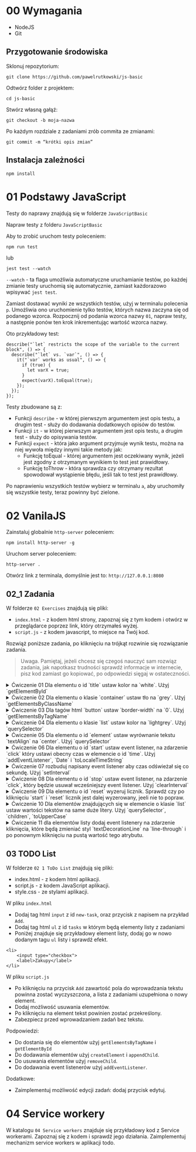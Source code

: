 # 00 Wymagania

- NodeJS
- Git

## Przygotowanie środowiska

Sklonuj repozytorium:

`git clone https://github.com/pawelrutkowski/js-basic`

Odtwórz folder z projektem:

`cd js-basic`

Stwórz własną gałąź:

`git checkout -b moja-nazwa`

Po każdym rozdziale z zadaniami zrób commita ze zmianami:

`git commit -m “krótki opis zmian”`

## Instalacja zależności

`npm install`

# 01 Podstawy JavaScript

Testy do naprawy znajdują się w folderze `JavaScriptBasic`

Napraw testy z folderu `JavaScriptBasic`

Aby to zrobić uruchom testy poleceniem:

`npm run test`

lub

`jest test --watch`

`--watch` - ta flaga umożliwia automatyczne uruchamianie testów, po każdej zmianie testy uruchomią się automatycznie, zamiast każdorazowo wpisywać `jest test`.

Zamiast dostawać wyniki ze wszystkich testów, użyj w terminalu polecenia `p`.
Umożliwia ono uruchomienie tylko testów, których nazwa zaczyna się od podanego wzorca.
Rozpocznij od podania wzorca nazwy `01`, napraw testy, a następnie ponów ten krok inkrementując wartość wzorca nazwy.

Oto przykładowy test:

```
describe("`let` restricts the scope of the variable to the current block", () => {
  describe("`let` vs. `var`", () => {
    it("`var` works as usual", () => {
      if (true) {
        let varX = true;
      }
      expect(varX).toEqual(true);
    });
  });
});
```

Testy zbudowane są z:
- Funkcji `describe` - w której pierwszym argumentem jest opis testu, a drugim test - służy do dodawania dodatkowych opisów do testów.
- Funkcji `it` - w której pierwszym argumentem jest opis testu, a drugim test - służy do opisywania testów.
- Funkcji `expect` - która jako argument przyjmuje wynik testu, można na niej wywoła między innymi takie metody jak:
  - Funkcję toEqual - której argumentem jest oczekiwany wynik, jeżeli jest zgodny z otrzymanym wynikiem to test jest prawidłowy.
  - Funkcję toThrow - która sprawdza czy otrzymany rezultat spowodował wystąpienie błędu, jeśli tak to test jest prawidłowy.

Po naprawieniu wszystkich testów wybierz w terminalu `a`, aby uruchomiły się wszystkie testy, teraz powinny być zielone.

# 02 VanilaJS

Zainstaluj globalnie `http-server` poleceniem:

`npm install http-server -g`

Uruchom server poleceniem:

`http-server .`

Otwórz link z terminala, domyślnie jest to: `http://127.0.0.1:8080`

## 02_1 Zadania

W folderze `02 Exercises` znajdują się pliki:
- `index.html` - z kodem html strony, zapoznaj się z tym kodem i otwórz w przeglądarce poprzez link, który otrzymałeś wyżej.
- `script.js` - z kodem javascript, to miejsce na Twój kod.

Rozwiąż poniższe zadania, po kliknięciu na trójkąt rozwinie się rozwiązanie zadania.
> Uwaga. Pamiętaj, jeżeli chcesz się czegoś nauczyć sam rozwiąz zadania, jak napotkasz trudności sprawdź informacje w internecie, pisz kod zamiast go kopiować, po odpowiedzi sięgaj w ostateczności.

<details>
<summary>Ćwiczenie 01 Dla elementu o id `title` ustaw kolor na `white`. Użyj `getElementById`</summary>

```
const title = document.getElementById("title");
title.style.color = "white";
```
</details>


<details>
<summary>Ćwiczenie 02 Dla elementu o klasie `container` ustaw tło na `grey`. Użyj `getElementsByClassName`</summary>

```
const container = document.getElementsByClassName("container")[0];
container.style.backgroundColor = "grey";
```
</details>


<details>
<summary>Ćwiczenie 03 Dla tagów html `button` ustaw `border-width` na `0`. Użyj `getElementsByTagName`</summary>

```
const buttons = document.getElementsByTagName("button");
for (const element of buttons) {
  element.style.borderWidth = "0";
}
```
</details>


<details>
<summary>Ćwiczenie 04 Dla elementu o klasie `list` ustaw kolor na `lightgrey`. Użyj `querySelector`</summary>

```
const resetButton = document.querySelector(".list");
resetButton.style.backgroundColor = "lightgrey";
```
</details>


<details>
<summary>Ćwiczenie 05 Dla elementu o id `element` ustaw wyrównanie tekstu `textAlign` na `center`. Użyj `querySelector`</summary>

```
const myButtons = document.querySelector("#element");
title.style.textAlign = "center";
```
</details>


<details>
<summary>Ćwiczenie 06 Dla elementu o id `start` ustaw event listener, na zdarzenie `click` który ustawi obecny czas w elemencie o id `time`. Użyj `addEventListener`, `Date` i `toLocaleTimeString`</summary>

```
const start = document.getElementById("start");
const time = document.getElementById("time");
let intervalTime;
start.addEventListener("click", event => {
    time.innerHTML = new Date().toLocaleTimeString().toString();
});
```
</details>


<details>
<summary>Ćwiczenie 07 rozbuduj napisany event listener aby czas odświeżał się co sekundę. Użyj `setInterval`</summary>

```
const start = document.getElementById("start");
const time = document.getElementById("time");
let intervalTime;
start.addEventListener("click", event => {
  intervalTime = setInterval(() => {
    time.innerHTML = new Date().toLocaleTimeString().toString();
  }, 1000);
});
```
</details>


<details>
<summary>Ćwiczenie 08 Dla elementu o id `stop` ustaw event listener, na zdarzenie `click`, który będzie usuwał wcześniejszy event listener. Użyj `clearInterval`</summary>

```
const stop = document.getElementById("stop");
stop.addEventListener("click", () => {
  clearInterval(intervalTime);
});
```
</details>


<details>
<summary>Ćwiczenie 09 Dla elementu o id `reset` wyzeruj licznik. Sprawdź czy po kliknięciu `start` i `reset` licznik jest dalej wyzerowany, jeeli nie to popraw.</summary>

```
const reset = document.getElementById("reset");
reset.addEventListener("click", event => {
  time.innerHTML = "00:00:00";
  clearInterval(intervalTime);
});
```
</details>


<details>
<summary>Ćwiczenie 10 Dla elementów znajdujących się w elemencie o klasie `list` ustaw wartości tekstów na same duże litery. Użyj `querySelector`, `children`, `toUpperCase`</summary>

```
var list = document.querySelector(".list");
var getContainerChilds = list.children;

for (const element of getContainerChilds) {
  element.innerHTML = element.innerHTML.toUpperCase();
}
```
</details>


<details>
<summary>Ćwiczenie 11 dla elementów listy dodaj event listenery na zdarzenie kliknięcia, które będą zmieniać styl `textDecorationLine` na `line-through` i po ponownym kliknięciu na pustą wartość tego atrybutu.</summary>

```
const elementsList = document.getElementsByTagName("li");
for (const element of elementsList) {
  element.addEventListener("click", event => {
    console.log(event);
    if (element.style.textDecorationLine === "line-through") {
      element.style.textDecorationLine = "";
    } else {
      element.style.textDecorationLine = "line-through";
    }
  });
}
```
</details>


## 03 TODO List 

W folderze  `02 1 ToDo List` znajdują się pliki:
- index.html - z kodem html aplikacji.
- script.js - z kodem JavaScript aplikacji.
- style.css - ze stylami aplikacji.

W pliku `index.html`
- Dodaj tag html `input` z id `new-task`, oraz przycisk z napisem na przykład `Add`.
- Dodaj tag html `ul` z id `tasks` w którym będą elementy listy z zadaniami
- Poniżej znajduje się przykładowy element listy, dodaj go w nowo dodanym tagu `ul` listy i sprawdź efekt.

```
<li>
    <input type="checkbox">
    <label>Zakupy</label>
</li>

```

W pliku `script.js`
- Po kliknięciu na przycisk `Add` zawartość pola do wprowadzania tekstu powinna zostać wyczyszczona, a lista z zadaniami uzupełniona o nowy element.
- Dodaj możliwość usuwania elementów.
- Po kliknięciu na element tekst powinien zostać przekreślony.
- Zabezpiecz przed wprowadzaniem zadań bez tekstu.

Podpowiedzi:
- Do dostania się do elementów użyj `getElementsByTagName` i `getElementById`
- Do dodawania elementów użyj `createElement` i `appendChild`.
- Do usuwania elementów użyj `removeChild`.
- Do dodawania event listenerów użyj `addEventListener`.

Dodatkowe:
- Zaimplementuj możliwość edycji zadań: dodaj przycisk edytuj.

# 04 Service workery

W katalogu `04 Service workers` znajduje się przykładowy kod z Service workerami. Zapoznaj się z kodem i sprawdź jego działania.
Zaimplementuj mechanizm service workers w aplikacji todo.
